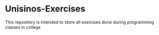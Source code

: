 # Unisinos-Exercises
This repository is intended to store all exercises done during programming classes in college
